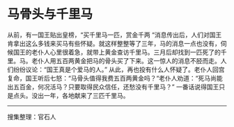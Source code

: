# 马骨头与千里马

从前，有一国王贴出皇榜，“买千里马一匹，赏金千两 “消息传出后，人们对国王肯拿出这么多钱来买马有些怀疑。就这样整整等了三年，马的消息一点也没有，伺候国王的老仆人心里很着急，就带上黄金查访千里马。三月后却找到一匹死了的千里。马。老仆人用五百两黄金把马的骨头买了下来。这一惊人的消息不胫而走。人们纷纷议论：“国王真是个爱马的人。” 从此，再也投有什么人怀疑了。老仆人回宫复命，国王听后七怒：“马骨头值得我费五百两黄金吗？“老仆人劝道：“死马尚能出五百金，何况活马？只要取得民众信任，还愁没有千里马？” 一番话说得国王只是点头。没出一年，各地献来了三匹千里马。

---

搜集整理：官石人